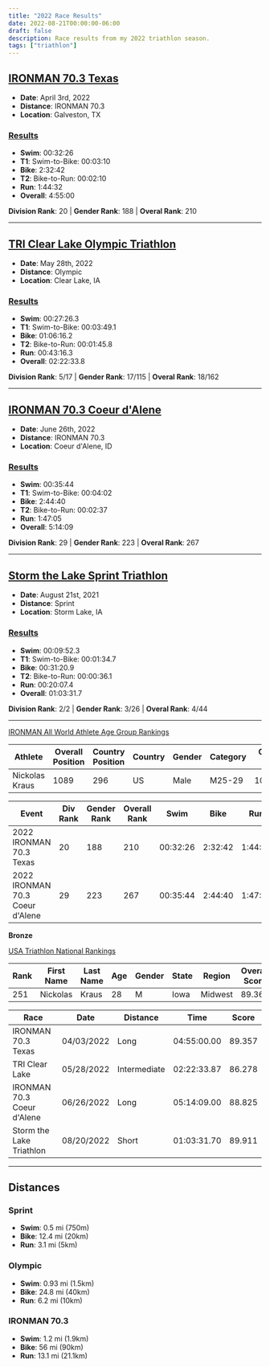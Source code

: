 ```yaml
---
title: "2022 Race Results"
date: 2022-08-21T00:00:00-06:00
draft: false
description: Race results from my 2022 triathlon season.
tags: ["triathlon"]
---
```


## [IRONMAN 70.3 Texas](https://www.ironman.com/im703-texas)
* **Date**: April 3rd, 2022
* **Distance**: IRONMAN 70.3
* **Location**: Galveston, TX

### [Results](https://www.ironman.com/im703-texas-results)
* **Swim**: 00:32:26
* **T1**: Swim-to-Bike: 00:03:10
* **Bike**: 2:32:42
* **T2**: Bike-to-Run: 00:02:10
* **Run**: 1:44:32
* **Overall**: 4:55:00

**Division Rank**: 20 | **Gender Rank**: 188 | **Overal Rank**: 210

---

## [TRI Clear Lake Olympic Triathlon](https://clearlakeiowa.com/events/tri-clear-lake)
* **Date**: May 28th, 2022
* **Distance**: Olympic
* **Location**: Clear Lake, IA

### [Results](https://results.truetimeracing.com/myresults.aspx?uid=16535-947-6-376067)
* **Swim**: 00:27:26.3
* **T1**: Swim-to-Bike: 00:03:49.1
* **Bike**: 01:06:16.2
* **T2**: Bike-to-Run: 00:01:45.8
* **Run**: 00:43:16.3
* **Overall**: 02:22:33.8

**Division Rank**: 5/17 | **Gender Rank**: 17/115 | **Overal Rank**: 18/162

---

## [IRONMAN 70.3 Coeur d'Alene](https://www.ironman.com/im703-coeur-dalene)
* **Date**: June 26th, 2022
* **Distance**: IRONMAN 70.3
* **Location**: Coeur d'Alene, ID

### [Results](https://www.ironman.com/im703-coeur-dalene-results)
* **Swim**: 00:35:44
* **T1**: Swim-to-Bike: 00:04:02
* **Bike**: 2:44:40
* **T2**: Bike-to-Run: 00:02:37
* **Run**: 1:47:05
* **Overall**: 5:14:09

**Division Rank**: 29 | **Gender Rank**: 223 | **Overal Rank**: 267

---

## [Storm the Lake Sprint Triathlon](https://runsignup.com/Race/IA/StormLake/StormtheLakeTriathlon)
* **Date**: August 21st, 2021
* **Distance**: Sprint
* **Location**: Storm Lake, IA

### [Results](https://results.truetimeracing.com/myresults.aspx?uid=16535-1007-5-87090)
* **Swim**: 00:09:52.3
* **T1**: Swim-to-Bike: 00:01:34.7
* **Bike**: 00:31:20.9
* **T2**: Bike-to-Run: 00:00:36.1
* **Run**: 00:20:07.4
* **Overall**: 01:03:31.7

**Division Rank**: 2/2 | **Gender Rank**: 3/26 | **Overal Rank**: 4/44

---

[IRONMAN All World Athlete Age Group Rankings](https://www.ironman.com/all-world-athlete-agr)

Athlete        | Overall Position | Country Position | Country | Gender | Category | Overall Time | Points
-------------- | ---------------- | ---------------- | ------- | ------ | -------- | ------------ | ------
Nickolas Kraus |             1089 |              296 |      US |   Male |   M25-29 |     10:09:09 |  4,741

Event                           | Div Rank | Gender Rank | Overall Rank | Swim     | Bike      | Run     | Total Time | Points
------------------------------- | -------- | ----------- | ------------ | -------- | --------- | ------- | ---------- | ------
2022 IRONMAN 70.3 Texas         |       20 |         188 |          210 | 00:32:26 |   2:32:42 | 1:44:32 |    4:55:00 |  2,576
2022 IRONMAN 70.3 Coeur d'Alene |       29 |         223 |          267 | 00:35:44 |   2:44:40 | 1:47:05 |    5:14:09 |  2,165

**Bronze**

[USA Triathlon National Rankings](https://rankings.usatriathlon.org/Rankings/NationalRankings)

Rank | First Name | Last Name | Age | Gender | State | Region  | Overall Score
---- | ---------- | --------- | --- | ------ | ----- | ------- | -------------
 251 |   Nickolas |     Kraus |  28 |      M |  Iowa | Midwest |        89.362

Race                       | Date       | Distance     | Time        | Score
-------------------------- | ---------- | ------------ | ----------- | ------
IRONMAN 70.3 Texas         | 04/03/2022 |         Long | 04:55:00.00 | 89.357
TRI Clear Lake             | 05/28/2022 | Intermediate | 02:22:33.87 | 86.278
IRONMAN 70.3 Coeur d'Alene | 06/26/2022 |         Long | 05:14:09.00 | 88.825
Storm the Lake Triathlon   | 08/20/2022 |        Short | 01:03:31.70 | 89.911

---

## Distances

### Sprint
* **Swim**: 0.5 mi (750m)
* **Bike**: 12.4 mi (20km)
* **Run**: 3.1 mi (5km)

### Olympic
* **Swim**: 0.93 mi (1.5km)
* **Bike**: 24.8 mi (40km)
* **Run**: 6.2 mi (10km)

### IRONMAN 70.3
* **Swim**: 1.2 mi (1.9km)
* **Bike**: 56 mi (90km)
* **Run**: 13.1 mi (21.1km)
